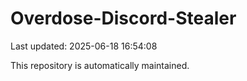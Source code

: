 # Overdose-Discord-Stealer

Last updated: 2025-06-18 16:54:08

This repository is automatically maintained.
